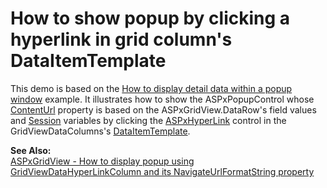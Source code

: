 # How to show popup by clicking a hyperlink in grid column's DataItemTemplate


<p>This demo is based on the <a href="https://www.devexpress.com/Support/Center/p/e2193">How to display detail data within a popup window</a> example. It illustrates how to show the ASPxPopupControl whose <a href="http://documentation.devexpress.com/#AspNet/DevExpressWebASPxPopupControlASPxPopupControl_ContentUrltopic">ContentUrl</a> property is based on the ASPxGridView.DataRow's field values and <a href="http://msdn.microsoft.com/en-us/library/ms972429.aspx">Session</a> variables by clicking the <a href="http://documentation.devexpress.com/#AspNet/clsDevExpressWebASPxEditorsASPxHyperLinktopic">ASPxHyperLink</a> control in the GridViewDataColumns's <a href="http://documentation.devexpress.com/#AspNet/DevExpressWebASPxGridViewGridViewDataColumn_DataItemTemplatetopic">DataItemTemplate</a>.</p>
<p><strong>See Also:</strong><br> <a href="https://www.devexpress.com/Support/Center/p/E2193">ASPxGridView - How to display popup using GridViewDataHyperLinkColumn and its NavigateUrlFormatString property</a></p>

<br/>


